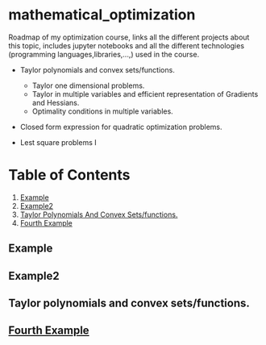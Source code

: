 # mathematical_optimization
Roadmap of my optimization course, links all the different projects about this topic, includes jupyter notebooks and all the different technologies (programming languages,libraries,...,) used in the course. 


- Taylor polynomials and convex sets/functions.
  - Taylor one dimensional problems.
  - Taylor in multiple variables and efficient representation of Gradients and Hessians.
  - Optimality conditions in multiple variables.

- Closed form expression for quadratic optimization problems.
- Lest square problems I 
# Table of Contents
1. [Example](#example)
2. [Example2](#example2)
3. [Taylor Polynomials And Convex Sets/functions.](#taylor-polynomials-and-convex-sets/functions.)
4. [Fourth Example](#fourth-examplehttpwwwfourthexamplecom)


## Example
## Example2
## Taylor polynomials and convex sets/functions.
## [Fourth Example](http://www.fourthexample.com) 
